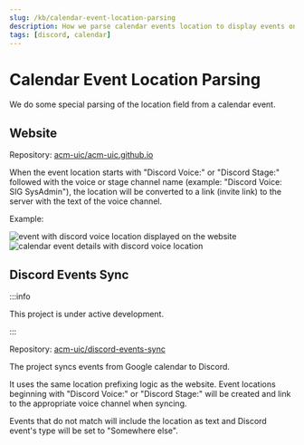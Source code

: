 ```yaml
---
slug: /kb/calendar-event-location-parsing
description: How we parse calendar events location to display events on the website, and sync events to Discord.
tags: [discord, calendar]
---
```


# Calendar Event Location Parsing

We do some special parsing of the location field from a calendar event.

## Website

Repository: [acm-uic/acm-uic.github.io](https://github.com/acm-uic/acm-uic.github.io)

When the event location starts with "Discord Voice:" or "Discord Stage:" followed with the voice or stage channel name
(example: "Discord Voice: SIG SysAdmin"), the location will be converted to a link (invite link) to the server with the
text of the voice channel.

Example:

![event with discord voice location displayed on the website](/media/calendar-event-location-website.png)
![calendar event details with discord voice location](/media/calendar-event-location-gcal.png)

## Discord Events Sync

:::info

This project is under active development.

:::

Repository: [acm-uic/discord-events-sync](https://github.com/acm-uic/discord-events-sync)

The project syncs events from Google calendar to Discord.

It uses the same location prefixing logic
as the website. Event locations beginning with "Discord Voice:" or "Discord Stage:" will be created and link to the
appropriate voice channel when syncing.

Events that do not match will include the location as text and Discord event's type will be set to "Somewhere else".
